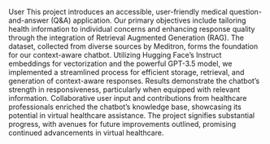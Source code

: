 User
This project introduces an accessible, user-friendly medical question-and-answer (Q&A) application. Our primary objectives include tailoring health information to individual concerns and enhancing response quality through the integration of Retrieval Augmented Generation (RAG). The dataset, collected from diverse sources by Meditron, forms the foundation for our context-aware chatbot. Utilizing Hugging Face’s Instruct embeddings for vectorization and the powerful GPT-3.5 model, we implemented a streamlined process for efficient storage, retrieval, and generation of context-aware responses. Results demonstrate the chatbot’s strength in responsiveness, particularly when equipped with relevant information. Collaborative user input and contributions from healthcare professionals enriched the chatbot’s knowledge base, showcasing its potential in virtual healthcare assistance. The project signifies substantial progress, with avenues for future improvements outlined, promising continued advancements in virtual healthcare.
